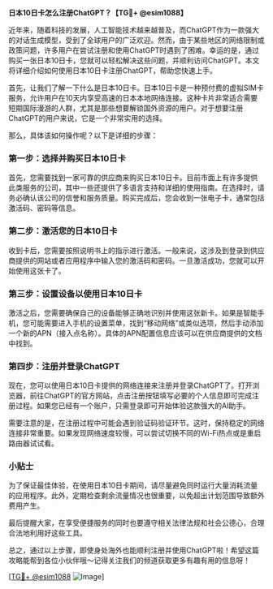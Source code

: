 **日本10日卡怎么注册ChatGPT？【TG💪+ @esim1088】**

近年来，随着科技的发展，人工智能技术越来越普及，而ChatGPT作为一款强大的对话生成模型，受到了全球用户的广泛欢迎。然而，由于某些地区的网络限制或政策问题，许多用户在尝试注册和使用ChatGPT时遇到了困难。幸运的是，通过购买一张日本10日卡，您就可以轻松解决这些问题，并顺利访问ChatGPT。本文将详细介绍如何使用日本10日卡注册ChatGPT，帮助您快速上手。

首先，让我们了解一下什么是日本10日卡。日本10日卡是一种预付费的虚拟SIM卡服务，允许用户在10天内享受高速的日本本地网络连接。这种卡片非常适合需要短期国际漫游的人群，尤其是那些想要解锁国外资源的用户。对于想要注册ChatGPT的用户来说，它是一个非常实用的选择。

那么，具体该如何操作呢？以下是详细的步骤：

### 第一步：选择并购买日本10日卡

首先，您需要找到一家可靠的供应商来购买日本10日卡。目前市面上有许多提供此类服务的公司，其中一些还提供了多语言支持和详细的使用指南。在选择时，请务必确认该公司的信誉和服务质量。购买完成后，您会收到一张电子卡，通常包括激活码、密码等信息。

### 第二步：激活您的日本10日卡

收到卡后，您需要按照说明书上的指示进行激活。一般来说，这涉及到登录到供应商提供的网站或者应用程序中输入您的激活码和密码。一旦激活成功，您就可以开始使用这张卡了。

### 第三步：设置设备以使用日本10日卡

激活之后，您需要确保自己的设备能够正确地识别并使用这张新卡。如果是智能手机，您可能需要进入手机的设置菜单，找到“移动网络”或类似选项，然后手动添加一个新的APN（接入点名称）。具体的APN配置信息应该可以在供应商提供的文档中找到。

### 第四步：注册并登录ChatGPT

现在，您可以使用日本10日卡提供的网络连接来注册并登录ChatGPT了。打开浏览器，前往ChatGPT的官方网站，点击注册按钮填写必要的个人信息即可完成注册过程。如果您已经有一个账户，只需登录即可开始体验这款强大的AI助手。

需要注意的是，在注册过程中可能会遇到验证码验证环节。这时，保持稳定的网络连接非常重要。如果发现网络速度较慢，可以尝试切换不同的Wi-Fi热点或是重启路由器试试看。

### 小贴士

为了保证最佳体验，在使用日本10日卡期间，请尽量避免同时运行大量消耗流量的应用程序。此外，定期检查剩余流量情况也很重要，以免超出计划范围导致额外费用产生。

最后提醒大家，在享受便捷服务的同时也要遵守相关法律法规和社会公德心，合理合法地利用好这些工具。

总之，通过以上步骤，即使身处海外也能顺利注册并使用ChatGPT啦！希望这篇攻略能帮到各位小伙伴哦～记得关注我们的频道获取更多有趣有用的信息呀！

[[TG💪+ @esim1088](https://t.me/s/esim1088) ![Image](https://i.postimg.cc/4NQfJmqS/Snipaste-2025-05-13-00-14-12.png)]